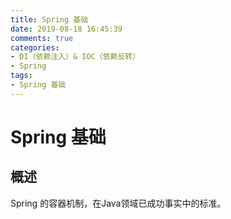 ```yaml
---
title: Spring 基础
date: 2019-08-18 16:45:39
comments: true
categories:
- DI（依赖注入）& IOC（依赖反转）
- Spring
tags:
- Spring 基础
---
```


# Spring 基础

## 概述
Spring 的容器机制，在Java领域已成功事实中的标准。

<!-- more -->
